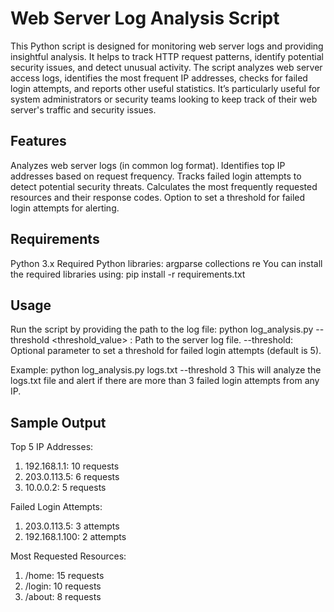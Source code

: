 # Web Server Log Analysis Script
This Python script is designed for monitoring web server logs and providing insightful analysis. It helps to track HTTP request patterns, identify potential security issues, and detect unusual activity. The script analyzes web server access logs, identifies the most frequent IP addresses, checks for failed login attempts, and reports other useful statistics. It’s particularly useful for system administrators or security teams looking to keep track of their web server's traffic and security issues.

## Features
Analyzes web server logs (in common log format).
Identifies top IP addresses based on request frequency.
Tracks failed login attempts to detect potential security threats.
Calculates the most frequently requested resources and their response codes.
Option to set a threshold for failed login attempts for alerting.

## Requirements
Python 3.x
Required Python libraries:
argparse
collections
re
You can install the required libraries using:
pip install -r requirements.txt

## Usage
Run the script by providing the path to the log file:
python log_analysis.py <logfile> --threshold <threshold_value>
<logfile>: Path to the server log file.
--threshold: Optional parameter to set a threshold for failed login attempts (default is 5).

Example:
python log_analysis.py logs.txt --threshold 3
This will analyze the logs.txt file and alert if there are more than 3 failed login attempts from any IP.

## Sample Output

Top 5 IP Addresses:
1. 192.168.1.1: 10 requests
2. 203.0.113.5: 6 requests
3. 10.0.0.2: 5 requests

Failed Login Attempts:
1. 203.0.113.5: 3 attempts
2. 192.168.1.100: 2 attempts

Most Requested Resources:
1. /home: 15 requests
2. /login: 10 requests
3. /about: 8 requests
